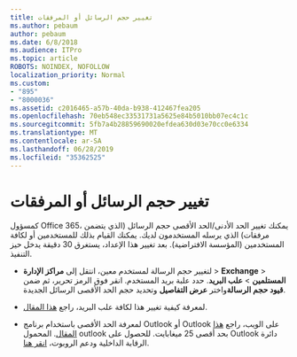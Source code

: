 ```yaml
---
title: تغيير حجم الرسائل أو المرفقات
ms.author: pebaum
author: pebaum
ms.date: 6/8/2018
ms.audience: ITPro
ms.topic: article
ROBOTS: NOINDEX, NOFOLLOW
localization_priority: Normal
ms.custom:
- "895"
- "8000036"
ms.assetid: c2016465-a57b-40da-b938-412467fea205
ms.openlocfilehash: 70eb548ec33531731a5625e84b5010bb07ec4c1c
ms.sourcegitcommit: 5fb7a4b28859690020efdea630d03e70cc0e6334
ms.translationtype: MT
ms.contentlocale: ar-SA
ms.lasthandoff: 06/28/2019
ms.locfileid: "35362525"
---
```

# <a name="changing-message-or-attachment-size"></a>تغيير حجم الرسائل أو المرفقات

كمسؤول Office 365، يمكنك تغيير الحد الأدنى/الحد الأقصى حجم الرسائل (الذي يتضمن مرفقات) الذي يرسله المستخدمون لديك. يمكنك القيام بذلك للمستخدمين أو لكافة المستخدمين (المؤسسة الافتراضية). بعد تغيير هذا الإعداد، يستغرق 30 دقيقة يدخل حيز التنفيذ.
  
- لتغيير حجم الرسالة لمستخدم معين، انتقل إلى **مراكز الإدارة** \> **Exchange** \> **المستلمين** \> **علب البريد**. حدد علبة بريد المستخدم. انقر فوق الرمز تحرير، ثم ضمن **قيود حجم الرسالة**واختر **عرض التفاصيل** وتحديد حجم الحد الأقصى الرسائل الجديدة.

- لمعرفة كيفية تغيير هذا لكافة علب البريد، راجع [هذا المقال](https://www.microsoft.com/microsoft-365/blog/2015/04/15/office-365-now-supports-larger-email-messages-up-to-150-mb/).

- لمعرفة الحد الأقصى باستخدام برنامج Outlook أو Outlook على الويب، راجع [هذا المقال](https://technet.microsoft.com/library/exchange-online-limits.aspx#MessageLimits). المحمول outlook بحد أقصى 25 ميغابايت. للحصول على Outlook دائرة الرقابة الداخلية ودعم الروبوت، [انقر هنا](https://support.office.com/article/Get-in-app-help-for-Outlook-for-iOS-and-Android-218a22d1-9fa5-4889-b689-de1c63493243).
